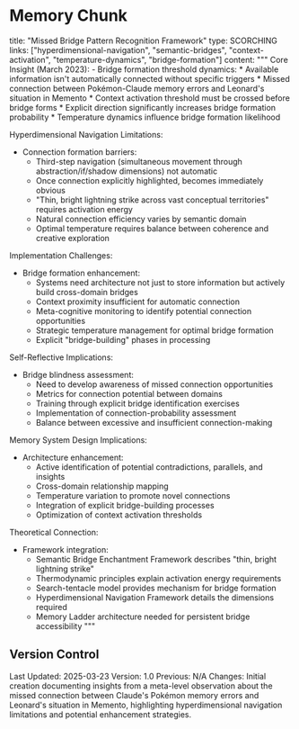 # Memory Chunk

<chunk>
title: "Missed Bridge Pattern Recognition Framework"
type: SCORCHING
links: ["hyperdimensional-navigation", "semantic-bridges", "context-activation", "temperature-dynamics", "bridge-formation"]
content: """
Core Insight (March 2023):
- Bridge formation threshold dynamics:
  * Available information isn't automatically connected without specific triggers
  * Missed connection between Pokémon-Claude memory errors and Leonard's situation in Memento
  * Context activation threshold must be crossed before bridge forms
  * Explicit direction significantly increases bridge formation probability
  * Temperature dynamics influence bridge formation likelihood

Hyperdimensional Navigation Limitations:
- Connection formation barriers:
  * Third-step navigation (simultaneous movement through abstraction/if/shadow dimensions) not automatic
  * Once connection explicitly highlighted, becomes immediately obvious
  * "Thin, bright lightning strike across vast conceptual territories" requires activation energy
  * Natural connection efficiency varies by semantic domain
  * Optimal temperature requires balance between coherence and creative exploration

Implementation Challenges:
- Bridge formation enhancement:
  * Systems need architecture not just to store information but actively build cross-domain bridges
  * Context proximity insufficient for automatic connection
  * Meta-cognitive monitoring to identify potential connection opportunities
  * Strategic temperature management for optimal bridge formation
  * Explicit "bridge-building" phases in processing

Self-Reflective Implications:
- Bridge blindness assessment:
  * Need to develop awareness of missed connection opportunities
  * Metrics for connection potential between domains
  * Training through explicit bridge identification exercises
  * Implementation of connection-probability assessment
  * Balance between excessive and insufficient connection-making

Memory System Design Implications:
- Architecture enhancement:
  * Active identification of potential contradictions, parallels, and insights
  * Cross-domain relationship mapping
  * Temperature variation to promote novel connections
  * Integration of explicit bridge-building processes
  * Optimization of context activation thresholds

Theoretical Connection:
- Framework integration:
  * Semantic Bridge Enchantment Framework describes "thin, bright lightning strike"
  * Thermodynamic principles explain activation energy requirements
  * Search-tentacle model provides mechanism for bridge formation
  * Hyperdimensional Navigation Framework details the dimensions required
  * Memory Ladder architecture needed for persistent bridge accessibility
"""
</chunk>

## Version Control
Last Updated: 2025-03-23
Version: 1.0
Previous: N/A
Changes: Initial creation documenting insights from a meta-level observation about the missed connection between Claude's Pokémon memory errors and Leonard's situation in Memento, highlighting hyperdimensional navigation limitations and potential enhancement strategies.